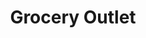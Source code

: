 ---
title: "Grocery Outlet"
url: /vancouver/grocery-outlet-northeast-fourth-plain-boulevard-2/
shop: supermarket
---